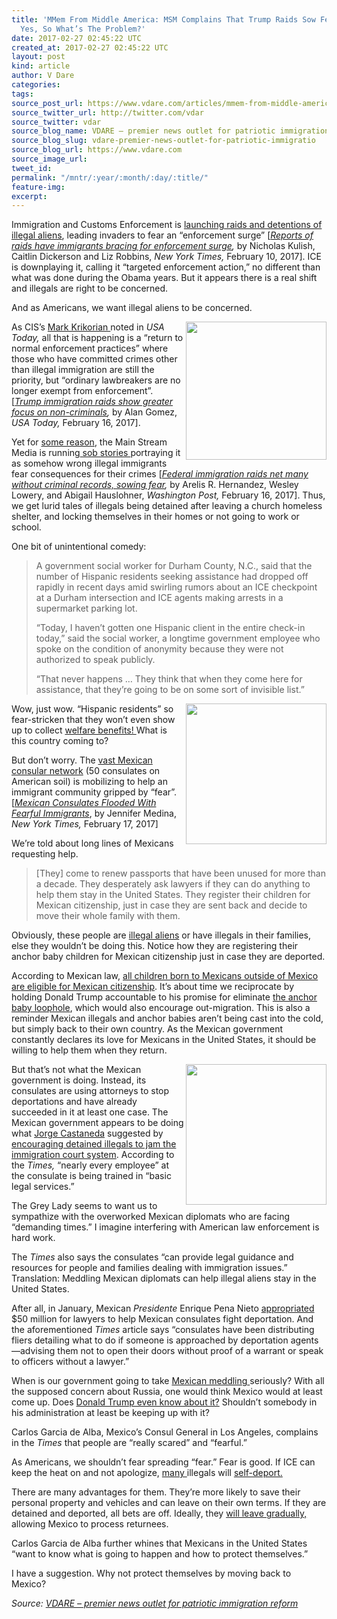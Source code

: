 ```yaml
---
title: 'MMem From Middle America: MSM Complains That Trump Raids Sow Fear Among Immigrants.
  Yes, So What’s The Problem?'
date: 2017-02-27 02:45:22 UTC
created_at: 2017-02-27 02:45:22 UTC
layout: post
kind: article
author: V Dare
categories: 
tags: 
source_post_url: https://www.vdare.com/articles/mmem-from-middle-america-msm-complains-that-trump-raids-sow-fear-among-immigrants-yes-so-whats-the-problem
source_twitter_url: http://twitter.com/vdar
source_twitter: vdar
source_blog_name: VDARE – premier news outlet for patriotic immigration reform
source_blog_slug: vdare-premier-news-outlet-for-patriotic-immigratio
source_blog_url: https://www.vdare.com
source_image_url: 
tweet_id: 
permalink: "/mntr/:year/:month/:day/:title/"
feature-img: 
excerpt: 
---
```

<div class="pf-content"><p>Immigration and Customs Enforcement is <a href="http://www.vdare.com/posts/the-trump-effect-federal-officials-are-actually-enforcing-the-law">launching raids and detentions of illegal aliens</a>, leading invaders to fear an “enforcement surge” [<a href="https://www.nytimes.com/2017/02/10/us/immigration-raids-enforcement.html?_r=3"><em>Reports of raids have immigrants bracing for enforcement surge</em></a><em>, </em>by Nicholas Kulish, Caitlin Dickerson and Liz Robbins, <em>New York Times, </em>February 10, 2017]. ICE is downplaying it, calling it “targeted enforcement action,” no different than what was done during the Obama years. But it appears there is a real shift and illegals are right to be concerned.</p>
<p>And as Americans, we want illegal aliens to be concerned.</p>
<p><img class="alignright wp-image-108000" title="" src="https://s3-us-west-2.amazonaws.com/vdare-live/wp-content/uploads/2017/02/25203957/non.jpg" width="225" height="221" align="right">As CIS’s <a href="http://www.vdare.com/posts/mark-krikorian-wonders-about-ices-priorities">Mark Krikorian </a>noted in<em> USA Today,</em> all that is happening is a “return to normal enforcement practices” where those who have committed crimes other than illegal immigration are still the priority, but “ordinary lawbreakers are no longer exempt from enforcement”. [<a href="http://www.usatoday.com/story/news/nation/2017/02/16/president-trump-immigration-raids-target-fewer-criminals/97988770/"><em>Trump immigration raids show greater focus on non-criminals</em></a><em>, </em>by Alan Gomez, <em>USA Today, </em>February 16, 2017].</p>
<p>Yet for <a href="http://www.vdare.com/posts/trump-administration-may-spur-sob-story-storm">some reason</a>, the Main Stream Media is running<a href="https://www.google.com/search?hl=en&amp;q=sob%20stories+site:vdare.com"> sob stories </a>portraying it as somehow wrong illegal immigrants fear consequences for their crimes [<a href="https://www.washingtonpost.com/national/federal-immigration-raids-net-many-without-criminal-records-sowing-fear/2017/02/16/a37e5e76-f486-11e6-a9b0-ecee7ce475fc_story.html"><em>Federal immigration raids net many without criminal records, sowing fear</em></a><em>, </em>by Arelis R. Hernandez, Wesley Lowery, and Abigail Hauslohner, <em>Washington Post, </em>February 16, 2017]. Thus, we get lurid tales of illegals being detained after leaving a church homeless shelter, and locking themselves in their homes or not going to work or school.</p>
<p>One bit of unintentional comedy:</p>
<blockquote><p>A government social worker for Durham County, N.C., said that the number of Hispanic residents seeking assistance had dropped off rapidly in recent days amid swirling rumors about an ICE checkpoint at a Durham intersection and ICE agents making arrests in a supermarket parking lot.</p>
<p>“Today, I haven’t gotten one Hispanic client in the entire check-in today,” said the social worker, a longtime government employee who spoke on the condition of anonymity because they were not authorized to speak publicly.</p>
<p>“That never happens … They think that when they come here for assistance, that they’re going to be on some sort of invisible list.”</p></blockquote>
<p><img title="" src="https://www.vdare.com/wp-content/uploads/2015/09/DHS-benefits-immigration.jpg" width="225" align="right">Wow, just wow. “Hispanic residents” so fear-stricken that they won’t even show up to collect <a href="http://www.vdare.com/articles/hispanic-immigrants-three-times-likely-to-be-on-welfare-than-american-whites">welfare benefits! </a>What is this country coming to?</p>
<p>But don’t worry. The <a href="http://www.vdare.com/posts/vast-mexican-consulate-network-aiding-dreamers-given-amnesty-by-obama-decree">vast Mexican consular network</a> (50 consulates on American soil) is mobilizing to help an immigrant community gripped by “fear”. [<a href="https://www.nytimes.com/2017/02/17/us/mexican-consulates-flooded-with-fearful-immigrants.html?_r=1"><em>Mexican Consulates Flooded With Fearful Immigrants</em></a>, by Jennifer Medina, <em>New York Times, </em>February 17, 2017]</p>
<p>We’re told about long lines of Mexicans requesting help.</p>
<blockquote><p>[They] come to renew passports that have been unused for more than a decade. They desperately ask lawyers if they can do anything to help them stay in the United States. They register their children for Mexican citizenship, just in case they are sent back and decide to move their whole family with them.</p><div id="57966237cc52c74a5e1363c4" class="vdb_player vdb_57966237cc52c74a5e1363c456bcd17ce4b018167fea5539">    </div></blockquote>
<p>Obviously, these people are <a href="http://www.vdare.com/posts/of-course-mexico-is-sending-illegals-their-government-backs-the-migrants-all-the-way">illegal aliens</a> or have illegals in their families, else they wouldn’t be doing this. Notice how they are registering their anchor baby children for Mexican citizenship just in case they are deported.</p>
<p>According to Mexican law, <a href="http://www.vdare.com/articles/memo-from-mexico-by-allan-wall-203">all children born to Mexicans outside of Mexico are eligible for Mexican citizenship</a>. It’s about time we reciprocate by holding Donald Trump accountable to his promise for eliminate <a href="http://www.vdare.com/articles/original-intent-anchor-baby-clauses-authors-explicitly-envisaged-no-non-white-immigration">the anchor baby loophole</a>, which would also encourage out-migration. This is also a reminder Mexican illegals and anchor babies aren’t being cast into the cold, but simply back to their own country. As the Mexican government constantly declares its love for Mexicans in the United States, it should be willing to help them when they return.</p>
<p><a href="http://www.vdare.com/posts/of-course-mexico-is-sending-illegals-their-government-backs-the-migrants-all-the-way"><img title="" src="https://s3-us-west-2.amazonaws.com/vdare-live/wp-content/uploads/2015/08/pagdefault1.jpg" width="225" align="right"></a>But that’s not what the Mexican government is doing. Instead, its consulates are using attorneys to stop deportations and have already succeeded in it at least one case. The Mexican government appears to be doing what <a href="http://www.vdare.com/articles/memo-from-middle-america-mexicos-jorge-castaneda-has-a-plan-to-stop-donald-trump-but-its-just-a-bluff-given-patriotic-american-leadership">Jorge Castaneda</a> suggested by <a href="http://www.vdare.com/articles/said-in-spanish-mexicans-continue-to-bash-trump-meddle-in-the-u-s-but-theyre-also-preparing-for-deportees">encouraging detained illegals to jam the immigration court system</a>. According to the <em>Times, </em>“nearly every employee” at the consulate is being trained in “basic legal services.”</p>
<p>The Grey Lady seems to want us to sympathize with the overworked Mexican diplomats who are facing “demanding times.” I imagine interfering with American law enforcement is hard work.</p>
<p>The <em>Times </em>also says the consulates “can provide legal guidance and resources for people and families dealing with immigration issues.” Translation: Meddling Mexican diplomats can help illegal aliens stay in the United States.</p>
<p>After all, in January, Mexican <em>Presidente</em> Enrique Pena Nieto <a href="http://www.vdare.com/articles/said-in-spanish-mexicans-continue-to-bash-trump-meddle-in-the-u-s-but-theyre-also-preparing-for-deportees">appropriated</a> $50 million for lawyers to help Mexican consulates fight deportation. And the aforementioned <em>Times </em>article says “consulates have been distributing fliers detailing what to do if someone is approached by deportation agents—advising them not to open their doors without proof of a warrant or speak to officers without a lawyer.”</p>
<p>When is our government going to take <a href="http://www.vdare.com/articles/memo-from-middle-america-main-stream-media-finally-notices-meddling-mexicans-encouraging-immigrants-to-naturalize-and-vote-against-trump-but-where-is-gop">Mexican meddling </a>seriously? With all the supposed concern about Russia, one would think Mexico would at least come up. Does <a href="http://www.vdare.com/articles/memo-from-middle-america-post-election-mexico-steps-up-meddling-but-trump-can-tromp-on-them">Donald Trump even know about it?</a> Shouldn’t somebody in his administration at least be keeping up with it?</p>
<p>Carlos Garcia de Alba, Mexico’s Consul General in Los Angeles, complains in the <em>Times </em>that people are “really scared” and “fearful.”</p>
<p>As Americans, we shouldn’t fear spreading “fear.” Fear is good. If ICE can keep the heat on and not apologize, <a href="http://www.vdare.com/articles/everybody-go-home-the-party-is-over-how-donald-trump-can-get-millions-of-illegals-to-self-deport-with-just-one-speech">many </a>illegals will <a href="http://www.vdare.com/posts/roy-beck-on-self-deportation-and-the-dumbfounded-media">self-deport.</a></p>
<p>There are many advantages for them. They’re more likely to save their personal property and vehicles and can leave on their own terms. If they are detained and deported, all bets are off. Ideally, they <a href="http://www.vdare.com/articles/the-fulford-file-by-james-fulford-illegal-immigration-the-trafalgar-square-solution">will leave gradually, </a>allowing Mexico to process returnees.</p>
<p>Carlos Garcia de Alba further whines that Mexicans in the United States “want to know what is going to happen and how to protect themselves.”</p>
<p>I have a suggestion. Why not protect themselves by moving back to Mexico?</p>
</div><div class="">
    <i>Source: <a href="https://www.vdare.com">VDARE – premier news outlet for patriotic immigration reform</a></i>
</div>
